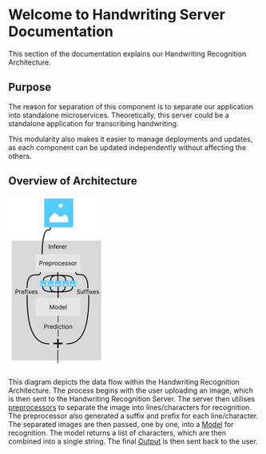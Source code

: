 # Welcome to Handwriting Server Documentation

This section of the documentation explains our Handwriting Recognition Architecture.

## Purpose
The reason for separation of this component is to separate our application into standalone microservices. Theoretically, this server could be a standalone application for transcribing handwriting.

This modularity also makes it easier to manage deployments and updates, as each component can be updated independently without affecting the others.

## Overview of Architecture
![alt text](images/hw-process.png)

This diagram depicts the data flow within the Handwriting Recognition Architecture. The process begins with the user uploading an image, which is then sent to the Handwriting Recognition Server. The server then utilises [preprocessors](preprocessing.md) to separate the image into lines/characters for recognition. The preprocessor also generated a suffix and prefix for each line/character. The separated images are then passed, one by one, into a [Model](models.md) for recognition. The model returns a list of characters, which are then combined into a single string. The final [Output](inference.md) is then sent back to the user.
